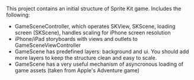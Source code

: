 This project contains an initial structure of Sprite Kit game.
Includes the following:

- GameSceneController, which operates SKView, SKScene, loading screen (SKScene), handles scaling for iPhone screen resolution
- iPhone/iPad storyboards with views and outlets to GameSceneViewController
- GameScene has predefined layers: background and ui. You should add more layers to keep the structure clean and easy to scale.
- GameScene has a very useful mechanism of asyncronous loading of game assets (taken from Apple's Adventure game)
